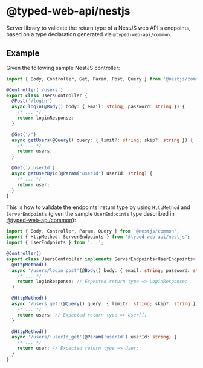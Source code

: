 # @typed-web-api/nestjs

Server library to validate the return type of a NestJS web API's endpoints, based on a type declaration generated via `@typed-web-api/common`.

## Example

Given the following sample NestJS controller:

```typescript
import { Body, Controller, Get, Param, Post, Query } from '@nestjs/common';

@Controller('/users')
export class UsersController {
  @Post('/login')
  async login(@Body() body: { email: string; password: string }) {
    /* ... */
    return loginResponse;
  }

  @Get('/')
  async getUsers(@Query() query: { limit?: string; skip?: string }) {
    /* ... */
    return users;
  }

  @Get('/:userId')
  async getUserById(@Param('userId') userId: string) {
    /* ... */
    return user;
  }
}
```

This is how to validate the endpoints' return type by using `HttpMethod` and `ServerEndpoints` (given the sample `UserEndpoints` type described in [@typed-web-api/common](https://www.npmjs.com/package/@typed-web-api/common)):

```typescript
import { Body, Controller, Param, Query } from '@nestjs/common';
import { HttpMethod, ServerEndpoints } from '@typed-web-api/nestjs';
import { UserEndpoints } from '...';

@Controller()
export class UsersController implements ServerEndpoints<UserEndpoints> {
  @HttpMethod()
  async '/users/login_post'(@Body() body: { email: string; password: string }) {
    /* ... */
    return loginResponse; // Expected return type => LoginResponse;
  }

  @HttpMethod()
  async '/users_get'(@Query() query: { limit?: string; skip?: string }) {
    /* ... */
    return users; // Expected return type => User[];
  }

  @HttpMethod()
  async '/users/:userId_get'(@Param('userId') userId: string) {
    /* ... */
    return user; // Expected return type => User;
  }
}
```
